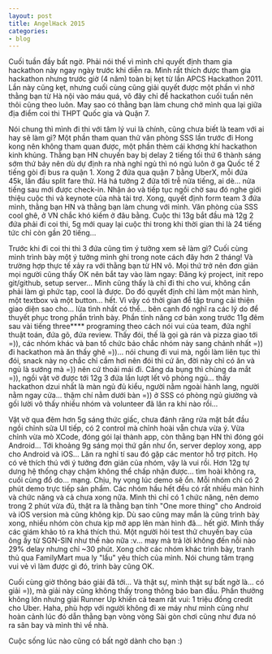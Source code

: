 ```yaml
---
layout: post
title: AngelHack 2015
categories:
- blog
---
```


Cuối tuần đầy bất ngờ. Phải nói thế vì mình chỉ quyết định tham gia hackathon này ngay ngày trước khi diễn ra. Mình rất thích được tham gia hackathon nhưng trước giờ (4 năm) toàn bị kẹt từ lần APCS Hackathon 2011. Lần này cũng kẹt, nhưng cuối cùng cũng giải quyết được một phần vì nhờ thằng bạn từ Hà nội vào máu quá, vô đây chỉ để hackathon cuối tuần nên thôi cũng theo luôn. May sao có thằng bạn làm chung chở mình qua lại giữa địa điểm coi thi THPT Quốc gia và Quận 7. 

Nói chung thì mình đi thi với tâm lý vui là chính, cũng chưa biết là team với ai hay sẽ làm gì? Một phần tham quan thử văn phòng SSS lần trước đi Hong kong nên không tham quan được, một phần thèm cái khơng khí hackathon kinh khủng. Thằng bạn HN chuyến bay bị delay 2 tiếng tối thứ 6 thành sáng sớm thứ bảy nên dù dự định ra nhà nghỉ ngủ thì nó ngủ luôn ở ga Quốc tế 2 tiếng gòi đi bus ra quận 1. Xong 2 đứa qua quận 7 bằng UberX, mỗi đứa 45k, lần đầu split fare thử. Há há tưởng 2 đứa tới trễ nửa tiếng, ai dè... nửa tiếng sau mới được check-in. Nhận áo và tiếp tục ngồi chờ sau đó nghe giới thiệu cuộc thi và keynote của nhà tài trợ. Xong, quyết định form team 3 đứa mình, thằng bạn HN và thằng bạn làm chung với mình. Văn phòng của SSS cool ghê, ở VN chắc khó kiếm ở đâu bằng. Cuộc thi 13g bắt đầu mà 12g 2 đứa phải đi coi thi, 5g mới quay lại cuộc thi trong khi thời gian thi là 24 tiếng tức chỉ còn gần 20 tiếng...

Trước khi đi coi thi thì 3 đứa cũng tìm ý tưởng xem sẽ làm gì? Cuối cùng mình trình bày một ý tưởng mình ghi trong note cách đây hơn 2 tháng! Và trường hợp thực tế xảy ra với thằng bạn từ HN vô. Mọi thứ trở nên đơn giản mọi người cũng thấy OK nên bắt tay vào làm ngay: Đăng ký project, init repo git/github, setup server... Mình cũng thấy là chỉ đi thi cho vui, không cần phải làm gì phức tạp, cool là được. Do đó quyết định chỉ làm một màn hình, một textbox và một button... hết. Vì vậy có thời gian để tập trung cải thiện giao diện sao cho... lừa tình nhất có thể... bên cạnh đó nghĩ ra các lý do để thuyết phục trong phần trình bày. Phần tính năng cơ bản xong trước 11g đêm sau vài tiếng three**** programing theo cách nói vui của team, đứa nghĩ thuật toán, đứa gõ, đứa review. Thấy đói, thế là gọi gà rán và pizza giao tới =)), các nhóm khác và ban tổ chức bảo chắc nhóm này sang chảnh nhất =)) đi hackathon mà ăn thấy ghê =))... nói chung đi vui mà, ngồi làm liên tục thì đói, snack này nọ chắc chỉ cầm hơi nên đói thì cứ ăn, đời này chỉ có ăn và ngủ là sướng mà =)) nên cứ thoải mái đi. Căng da bụng thì chùng da mắt =)), ngồi vật vờ được tới 12g 3 đứa lần lượt lết vô phòng ngủ... thấy hackathon dzui nhất là màn ngủ đủ kiểu, người nằm ngoài hành lang, người nằm ngay cửa... thậm chí nằm dưới bàn =)) ở SSS có phòng ngủ giường và gối lười vô thấy nhiều nhóm và volunteer đã lăn ra khi nào rồi... 

Vật vờ qua đêm hơn 5g sáng thức giấc, chưa đánh răng rửa mặt bắt đầu ngồi chỉnh sửa UI tiếp, có 2 control mà chỉnh hoài vẫn chưa vừa ý. Vừa chỉnh vừa mò XCode, đóng gói lại thành app, còn thằng bạn HN thì đóng gói Android... Tới khoảng 9g sáng mọi thứ gần như ổn, server deploy xong, app cho Android và iOS... Lăn ra nghỉ tí sau đó gặp các mentor hỗ trợ pitch. Họ có vẻ thích thú với ý tưởng đơn giản của nhóm, vậy là vui rồi. Hơn 12g tự dưng hệ thống chạy chậm không thể chấp nhận được... tìm hoài không ra, cuối cùng đổ do... mạng. Chịu, hy vọng lúc demo sẽ ổn. Mỗi nhóm chỉ có 2 phút demo trực tiếp sản phẩm. Các nhóm hầu hết đều có rất nhiều màn hình và chức năng và cả chưa xong nữa. Mình thì chỉ có 1 chức năng, nên demo trong 2 phút vừa đủ, thật ra là thằng bạn tính "One more thing" cho Android và iOS version mà cũng không kịp. Dù sao cũng may mắn là cũng trình bày xong, nhiều nhóm còn chưa kịp mở app lên màn hình đã... hết giờ. Mình thấy các giám khảo tỏ ra khá thích thú. Một người hỏi test thử chuyến bay của ông ấy từ SGN-SIN như thế nào nữa :v... may mà trả lời không đến nỗi nào 29% delay nhưng chỉ ~30 phút. Xong chờ các nhóm khác trình bày, tranh thủ qua FamilyMart mua ly "lẩu" yêu thích của mình. Nói chung tâm trạng vui vẻ vì làm được gì đó, trình bày cũng OK. 

Cuối cùng giờ thông báo giải đã tới... Và thật sự, mình thật sự bất ngờ là... có giải =)), mà giải này cũng không thấy trong thông báo ban đầu. Phần thưởng không lớn nhưng giải Runner Up khiến cả team rất vui: 1 triệu đồng credit cho Uber. Haha, phù hợp với người không đi xe máy như mình cũng như hoàn cảnh lúc đó dẫn thằng bạn vòng vòng Sài gòn chơi cũng như đưa nó ra sân bay và mình thì về nhà.

Cuộc sống lúc nào cũng có bất ngờ dành cho bạn :)
